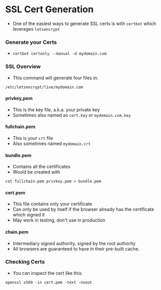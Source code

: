# SSL Cert Generation

* One of the easiest ways to generate SSL certs is with `certbot` which leverages `letsencrypt`

### Generate your Certs

* `certbot certonly --manual -d mydomain.com`

### SSL Overview&#x20;

* This command will generate four files in:

```
/etc/letsencrypt/live/mydomain.com
```

#### privkey,pem

* This is the key file, a.k.a. your private key&#x20;
* Sometimes also named as `cert.key` or `mydomain.com.key`

#### fullchain.pem

* This is your `crt` file
* Also sometimes named `mydomain.crt`

#### bundle.pem

* Contains all the certificates&#x20;
* Would be created with&#x20;

`cat fullchain.pem privkey.pem > bundle.pem`

#### cert.pem

* This file contains only your certificate
* Can only be used by itself if the browser already has the certificate which signed it
* May work in testing, don't use in production

#### chain.pem

* Intermediary signed authority, signed by the root authority&#x20;
* All browsers are guaranteed to have in their pre-built cache.

### Checking Certs&#x20;

* You can inspect the cert like this:

```
openssl x509 -in cert.pem -text -noout
```
